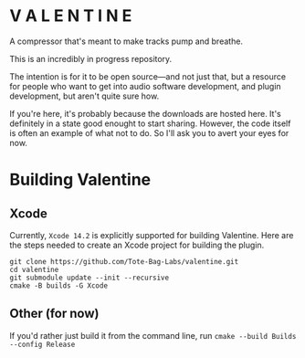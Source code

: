 V A L E N T I N E
==================

A compressor that's meant to make tracks pump and
breathe.

This is an incredibly in progress repository. 

The intention is for it to be open source—and not just that,
but a resource for people who want to get into audio software
development, and plugin development, but aren't quite sure how.

If you're here, it's probably because the downloads are hosted here.
It's definitely in a state good enought to start sharing. However,
the code itself is often an example of what not to do. So I'll ask
you to avert your eyes for now.  

Building Valentine
==================

Xcode
-----

Currently, `Xcode 14.2` is explicitly supported for building Valentine.
Here are the steps needed to create an Xcode project for building the plugin.

```
git clone https://github.com/Tote-Bag-Labs/valentine.git
cd valentine
git submodule update --init --recursive
cmake -B builds -G Xcode
```

Other (for now)
---------------

If you'd rather just build it from the command line, run
`cmake --build Builds --config Release`
